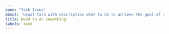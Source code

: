 ```yaml
---
name: "Task Issue"
about: 'Usual task with description what to do to achieve the goal of story'
title: Need to do something
labels: task
---
```


<!-- What need to do? -->
